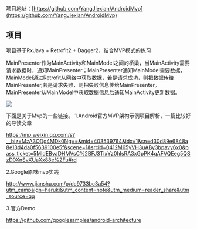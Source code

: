 项目地址：[https://github.com/YangJiexian/AndroidMvp](https://github.com/YangJiexian/AndroidMvp)
## 项目
项目基于RxJava + Retrofit2 + Dagger2，结合MVP模式的练习

MainPresenter作为MainActivity和MainModel之间的桥梁，当MainActivity需要请求数据时，通知MainPresenter；MainPresenter通知MainModel需要数据，MainModel通过Retrofit从网络中获取数据，若是请求成功，则把数据传给MainPresenter,若是请求失败，则把失败信息传给MainPresenter。
MainPresenter从MainModel中获取数据信息后通知MainActivity更新数据。


![](http://upload-images.jianshu.io/upload_images/1830482-0935e4212385518e.png?imageMogr2/auto-orient/strip%7CimageView2/2/w/1240)

下面是关于Mvp的一些链接。
1.Android官方MVP架构示例项目解析，一篇比较好的导读文章 

https://mp.weixin.qq.com/s?__biz=MzA3ODg4MDk0Ng==&mid=403539764&idx=1&sn=d30d89e6848a8e13d4da0f5639100e5f&scene=1&srcid=0412M65yVH3uABy3bpavy6x0&pass_ticket=5MIdEBvaDHMVsC%2BFJ3TixYz0hIsRA3xGpPK4qAFVQEeg5QSzD0XnSvXUaXx88e%2Fu#rd

2.Google原味mvp实践

http://www.jianshu.com/p/dc9733bc3a54?utm_campaign=haruki&utm_content=note&utm_medium=reader_share&utm_source=qq

3.官方Demo

https://github.com/googlesamples/android-architecture
